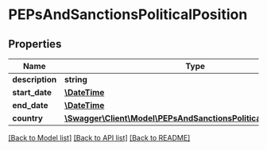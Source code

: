 # PEPsAndSanctionsPoliticalPosition

## Properties
Name | Type | Description | Notes
------------ | ------------- | ------------- | -------------
**description** | **string** |  | [optional] 
**start_date** | [**\DateTime**](\DateTime.md) |  | [optional] 
**end_date** | [**\DateTime**](\DateTime.md) |  | [optional] 
**country** | [**\Swagger\Client\Model\PEPsAndSanctionsPoliticalPositionCountry**](PEPsAndSanctionsPoliticalPositionCountry.md) |  | [optional] 

[[Back to Model list]](../README.md#documentation-for-models) [[Back to API list]](../README.md#documentation-for-api-endpoints) [[Back to README]](../README.md)


